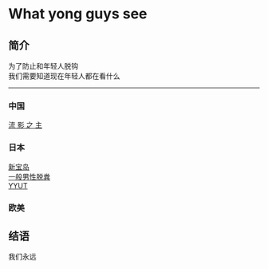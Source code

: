 # What yong guys see

## 简介

为了防止和年轻人脱钩<br>我们需要知道现在年轻人都在看什么<br>

------

### 中国

[流 影 之 主](https://www.bilibili.com/video/av62162985)<br>

### 日本

[新宝岛](https://www.bilibili.com/video/av53851218?t=76)<br>[一般男性脱粪](https://music.163.com/song?id=1386011473&userid=37562416)<br>
[YYUT](https://space.bilibili.com/3702309?spm_id_from=333.788.b_765f7570696e666f.2)<br>

### 欧美

## 结语 

我们永远
